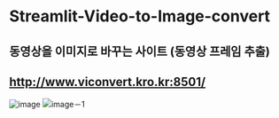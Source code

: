 # Streamlit-Video-to-Image-convert
## 동영상을 이미지로 바꾸는 사이트 (동영상 프레임 추출)
## http://www.viconvert.kro.kr:8501/
![image](https://user-images.githubusercontent.com/50266731/234265004-df0a97a9-c631-4be1-9244-45450175160a.png)
![image－1](https://user-images.githubusercontent.com/50266731/234265031-acfd63ba-09db-4a81-94ea-1fc38eb522f9.png)

